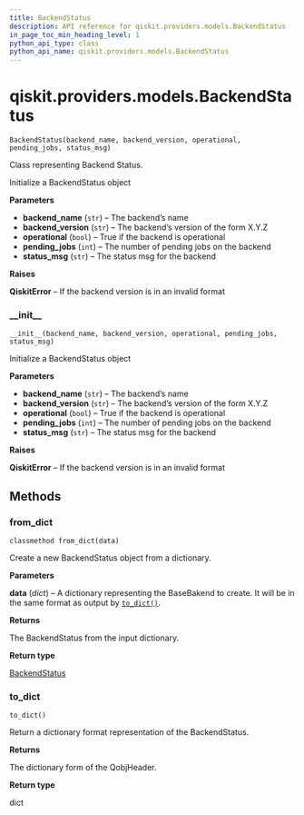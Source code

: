 ```yaml
---
title: BackendStatus
description: API reference for qiskit.providers.models.BackendStatus
in_page_toc_min_heading_level: 1
python_api_type: class
python_api_name: qiskit.providers.models.BackendStatus
---
```


# qiskit.providers.models.BackendStatus

<span id="qiskit.providers.models.BackendStatus" />

`BackendStatus(backend_name, backend_version, operational, pending_jobs, status_msg)`

Class representing Backend Status.

Initialize a BackendStatus object

**Parameters**

*   **backend\_name** (`str`) – The backend’s name
*   **backend\_version** (`str`) – The backend’s version of the form X.Y.Z
*   **operational** (`bool`) – True if the backend is operational
*   **pending\_jobs** (`int`) – The number of pending jobs on the backend
*   **status\_msg** (`str`) – The status msg for the backend

**Raises**

**QiskitError** – If the backend version is in an invalid format

### \_\_init\_\_

<span id="qiskit.providers.models.BackendStatus.__init__" />

`__init__(backend_name, backend_version, operational, pending_jobs, status_msg)`

Initialize a BackendStatus object

**Parameters**

*   **backend\_name** (`str`) – The backend’s name
*   **backend\_version** (`str`) – The backend’s version of the form X.Y.Z
*   **operational** (`bool`) – True if the backend is operational
*   **pending\_jobs** (`int`) – The number of pending jobs on the backend
*   **status\_msg** (`str`) – The status msg for the backend

**Raises**

**QiskitError** – If the backend version is in an invalid format

## Methods

### from\_dict

<span id="qiskit.providers.models.BackendStatus.from_dict" />

`classmethod from_dict(data)`

Create a new BackendStatus object from a dictionary.

**Parameters**

**data** (*dict*) – A dictionary representing the BaseBakend to create. It will be in the same format as output by [`to_dict()`](#qiskit.providers.models.BackendStatus.to_dict "qiskit.providers.models.BackendStatus.to_dict").

**Returns**

The BackendStatus from the input dictionary.

**Return type**

[BackendStatus](#qiskit.providers.models.BackendStatus "qiskit.providers.models.BackendStatus")

### to\_dict

<span id="qiskit.providers.models.BackendStatus.to_dict" />

`to_dict()`

Return a dictionary format representation of the BackendStatus.

**Returns**

The dictionary form of the QobjHeader.

**Return type**

dict

